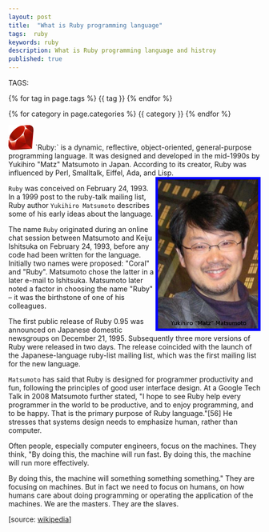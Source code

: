 ```yaml
---
layout: post
title:  "What is Ruby programming language"
tags:  ruby
keywords: ruby
description: What is Ruby programming language and histroy
published: true
---
```


   TAGS:
   
   {% for tag in page.tags %} {{ tag }} {% endfor %}

   {% for category in page.categories %} {{ category }} {% endfor %}
   
   <img style="width:50px; length:50px;" src="/images/ruby.png">
   `Ruby:` is a dynamic, reflective, object-oriented, general-purpose programming language. It was designed and developed in the mid-1990s by Yukihiro "Matz" Matsumoto in Japan. According to its creator, Ruby was influenced by Perl, Smalltalk, Eiffel, Ada, and Lisp.
   <img style="width:200px; length:300px; float:right; border:5px blue solid;" src="/images/Yukihiro_Matsumoto.png">

   `Ruby` was conceived on February 24, 1993. In a 1999 post to the ruby-talk mailing list, Ruby author `Yukihiro Matsumoto` describes some of his early ideas about the language.

The name `Ruby` originated during an online chat session between Matsumoto and Keiju Ishitsuka on February 24, 1993, before any code had been written for the language. Initially two names were proposed: "Coral" and "Ruby". Matsumoto chose the latter in a later e-mail to Ishitsuka. Matsumoto later noted a factor in choosing the name "Ruby" – it was the birthstone of one of his colleagues.

The first public release of Ruby 0.95 was announced on Japanese domestic newsgroups on December 21, 1995. Subsequently three more versions of Ruby were released in two days. The release coincided with the launch of the Japanese-language ruby-list mailing list, which was the first mailing list for the new language.

`Matsumoto` has said that Ruby is designed for programmer productivity and fun, following the principles of good user interface design. At a Google Tech Talk in 2008 Matsumoto further stated, "I hope to see Ruby help every programmer in the world to be productive, and to enjoy programming, and to be happy. That is the primary purpose of Ruby language."[56] He stresses that systems design needs to emphasize human, rather than computer.

Often people, especially computer engineers, focus on the machines. They think, "By doing this, the machine will run fast. By doing this, the machine will run more effectively.

 By doing this, the machine will something something something." They are focusing on machines. But in fact we need to focus on humans, on how humans care about doing programming or operating the application of the machines. We are the masters. They are the slaves.

 [source: <a target="_blank" href="https://en.wikipedia.org/wiki/Ruby_programming_language">wikipedia</a>]

